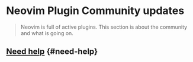 # Neovim Plugin Community updates

> Neovim is full of active plugins. This section is about the community and what is going on.

## [Need help](#need-help) {#need-help}

